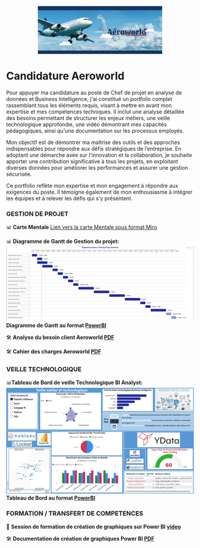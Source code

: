 <div align="center">
  <img src="https://github.com/frjolly/Aeroworld/blob/main/images/Aero.jpg" alt="aero">
</div>

# Candidature Aeroworld 

Pour appuyer ma candidature au poste de Chef de projet en analyse de données et Business Intelligence, j'ai constitué un portfolio complet rassemblant tous les éléments requis, visant à mettre en avant mon expertise et mes compétences techniques. Il inclut une analyse détaillée des besoins permettant de structurer les enjeux métiers, une veille technologique approfondie, une vidéo démontrant mes capacités pédagogiques, ainsi qu'une documentation sur les processus employés.

Mon objectif est de démontrer ma maîtrise des outils et des approches indispensables pour répondre aux défis stratégiques de l’entreprise. En adoptant une démarche axée sur l'innovation et la collaboration, je souhaite apporter une contribution significative à tous les projets, en exploitant diverses données pour améliorer les performances et assurer une gestion sécurisée.

Ce portfolio reflète mon expertise et mon engagement à répondre aux exigences du poste. Il témoigne également de mon enthousiasme à intégrer les équipes et à relever les défis qui s'y présentent.

### GESTION DE PROJET
📊 **Carte Mentale**
[Lien vers la carte Mentale sous format Miro](https://miro.com/app/board/uXjVIJkCdKI=/?share_link_id=63173099956)

📊 **Diagramme de Gantt de Gestion du projet:**
![aero](https://github.com/frjolly/Aeroworld/blob/main/images/GanttAero.jpg)
**Diagramme de Gantt au format [PowerBI](https://github.com/frjolly/Aeroworld/blob/main/Gantt_AeroWorld.pbix)**

🛠️ **Analyse du besoin client Aeroworld [PDF](https://github.com/frjolly/Aeroworld/blob/main/Besoins_métiers_Aeroworld.pdf)**

🛠️ **Cahier des charges Aeroworld [PDF](https://github.com/frjolly/Aeroworld/blob/main/Cahier_Des_Charges_Fonctionnel_Portfolio_Aeroworld.pdf)**
  
### VEILLE TECHNOLOGIQUE
📊**Tableau de Bord de veille Technologique BI Analyst:**
![aero](https://github.com/frjolly/Aeroworld/blob/main/images/VeilleAero2.jpg)
**Tableau de Bord au format [PowerBI](https://github.com/frjolly/Aeroworld/blob/main/Aeroworld_Veille_TDB.pbix)**

### FORMATION / TRANSFERT DE COMPETENCES
🎥 **Session de formation de création de graphiques sur Power BI [video](https://youtu.be/BdtM3XaFG-0)**

🛠️ **Documentation de création de graphiques Power BI [PDF](https://github.com/frjolly/Aeroworld/blob/main/Documentation_Creation_Graphique_PowerBI.pdf)**

